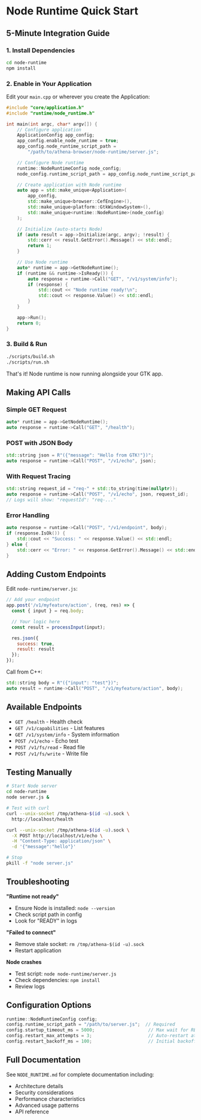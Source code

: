 # Node Runtime Quick Start

## 5-Minute Integration Guide

### 1. Install Dependencies
```bash
cd node-runtime
npm install
```

### 2. Enable in Your Application

Edit your `main.cpp` or wherever you create the Application:

```cpp
#include "core/application.h"
#include "runtime/node_runtime.h"

int main(int argc, char* argv[]) {
    // Configure application
    ApplicationConfig app_config;
    app_config.enable_node_runtime = true;
    app_config.node_runtime_script_path =
        "/path/to/athena-browser/node-runtime/server.js";

    // Configure Node runtime
    runtime::NodeRuntimeConfig node_config;
    node_config.runtime_script_path = app_config.node_runtime_script_path;

    // Create application with Node runtime
    auto app = std::make_unique<Application>(
        app_config,
        std::make_unique<browser::CefEngine>(),
        std::make_unique<platform::GtkWindowSystem>(),
        std::make_unique<runtime::NodeRuntime>(node_config)
    );

    // Initialize (auto-starts Node)
    if (auto result = app->Initialize(argc, argv); !result) {
        std::cerr << result.GetError().Message() << std::endl;
        return 1;
    }

    // Use Node runtime
    auto* runtime = app->GetNodeRuntime();
    if (runtime && runtime->IsReady()) {
        auto response = runtime->Call("GET", "/v1/system/info");
        if (response) {
            std::cout << "Node runtime ready!\n";
            std::cout << response.Value() << std::endl;
        }
    }

    app->Run();
    return 0;
}
```

### 3. Build & Run
```bash
./scripts/build.sh
./scripts/run.sh
```

That's it! Node runtime is now running alongside your GTK app.

## Making API Calls

### Simple GET Request
```cpp
auto* runtime = app->GetNodeRuntime();
auto response = runtime->Call("GET", "/health");
```

### POST with JSON Body
```cpp
std::string json = R"({"message": "Hello from GTK!"})";
auto response = runtime->Call("POST", "/v1/echo", json);
```

### With Request Tracing
```cpp
std::string request_id = "req-" + std::to_string(time(nullptr));
auto response = runtime->Call("POST", "/v1/echo", json, request_id);
// Logs will show: "requestId": "req-..."
```

### Error Handling
```cpp
auto response = runtime->Call("POST", "/v1/endpoint", body);
if (response.IsOk()) {
    std::cout << "Success: " << response.Value() << std::endl;
} else {
    std::cerr << "Error: " << response.GetError().Message() << std::endl;
}
```

## Adding Custom Endpoints

Edit `node-runtime/server.js`:

```javascript
// Add your endpoint
app.post('/v1/myfeature/action', (req, res) => {
  const { input } = req.body;

  // Your logic here
  const result = processInput(input);

  res.json({
    success: true,
    result: result
  });
});
```

Call from C++:
```cpp
std::string body = R"({"input": "test"})";
auto result = runtime->Call("POST", "/v1/myfeature/action", body);
```

## Available Endpoints

- `GET /health` - Health check
- `GET /v1/capabilities` - List features
- `GET /v1/system/info` - System information
- `POST /v1/echo` - Echo test
- `POST /v1/fs/read` - Read file
- `POST /v1/fs/write` - Write file

## Testing Manually

```bash
# Start Node server
cd node-runtime
node server.js &

# Test with curl
curl --unix-socket /tmp/athena-$(id -u).sock \
  http://localhost/health

curl --unix-socket /tmp/athena-$(id -u).sock \
  -X POST http://localhost/v1/echo \
  -H "Content-Type: application/json" \
  -d '{"message":"hello"}'

# Stop
pkill -f "node server.js"
```

## Troubleshooting

**"Runtime not ready"**
- Ensure Node is installed: `node --version`
- Check script path in config
- Look for "READY" in logs

**"Failed to connect"**
- Remove stale socket: `rm /tmp/athena-$(id -u).sock`
- Restart application

**Node crashes**
- Test script: `node node-runtime/server.js`
- Check dependencies: `npm install`
- Review logs

## Configuration Options

```cpp
runtime::NodeRuntimeConfig config;
config.runtime_script_path = "/path/to/server.js";  // Required
config.startup_timeout_ms = 5000;                    // Max wait for READY
config.restart_max_attempts = 3;                     // Auto-restart attempts
config.restart_backoff_ms = 100;                     // Initial backoff (doubles)
```

## Full Documentation

See `NODE_RUNTIME.md` for complete documentation including:
- Architecture details
- Security considerations
- Performance characteristics
- Advanced usage patterns
- API reference
